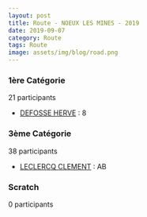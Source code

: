 ```yaml
---
layout: post
title: Route - NOEUX LES MINES - 2019
date: 2019-09-07
category: Route
tags: Route
image: assets/img/blog/road.png
---
```


### 1ère Catégorie
21 participants
- [DEFOSSE HERVE](https://teamspecializedlille.cc/coureurs/defosseherve) : 8

### 3ème Catégorie
38 participants
- [LECLERCQ CLEMENT](https://teamspecializedlille.cc/coureurs/leclercqclement) : AB

### Scratch
0 participants
